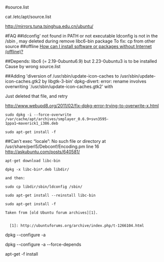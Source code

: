 
#source.list

cat /etc/apt/source.list

http://mirrors.tuna.tsinghua.edu.cn/ubuntu/

#FAQ
##ldconfig' not found in PATH or not executable
ldconfig is not in the /sbin , may deleted during remove libc6-bin package
To fix: cp from other source
##offline
[How can I install software or packages without Internet (offline)?](http://askubuntu.com/questions/974/how-can-i-install-software-or-packages-without-internet-offline)

##Depends: libc6 (= 2.19-0ubuntu6.9) but 2.23-0ubuntu3 is to be installed
Cause by wrong source.list


##Adding 'diversion of /usr/sbin/update-icon-caches to /usr/sbin/update-icon-caches.gtk2 by libgtk-3-bin' dpkg-divert: error: rename involves overwriting `/usr/sbin/update-icon-caches.gtk2' with

Just deleted that file, and retry

http://www.webupd8.org/2011/02/fix-dpkg-error-trying-to-overwrite-x.html
```
sudo dpkg -i --force-overwrite /var/cache/apt/archives/smplayer_0.6.9+svn3595-1ppa1~maverick1_i386.deb

sudo apt-get install -f
```

##Can't exec “locale”: No such file or directory at /usr/share/perl5/Debconf/Encoding.pm line 16
http://askubuntu.com/posts/640581/
```
apt-get download libc-bin

dpkg -x libc-bin*.deb libdir/

and then:

sudo cp libdir/sbin/ldconfig /sbin/

sudo apt-get install --reinstall libc-bin

sudo apt-get install -f

Taken from [old Ubuntu forum archives][1].


  [1]: http://ubuntuforums.org/archive/index.php/t-1266104.html
```

dpkg --configure -a

dpkg --configure -a --force-depends

apt-get -f install




